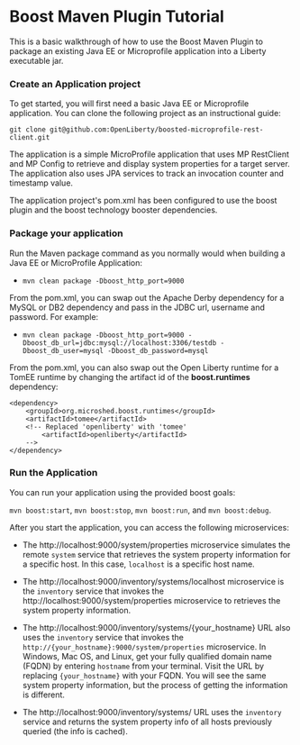 # Boost Maven Plugin Tutorial

This is a basic walkthrough of how to use the Boost Maven Plugin to package an existing Java EE or Microprofile application into a Liberty executable jar.

### Create an Application project

To get started, you will first need a basic Java EE or Microprofile application. You can clone the following project as an instructional guide:

`git clone git@github.com:OpenLiberty/boosted-microprofile-rest-client.git`

The application is a simple MicroProfile application that uses MP RestClient and MP Config to retrieve and display system properties for a target server. The application also uses JPA services to track an invocation counter and timestamp value.

The application project's pom.xml has been configured to use the boost plugin and the boost technology booster dependencies.

### Package your application

Run the Maven package command as you normally would when building a Java EE or MicroProfile Application:

* `mvn clean package -Dboost_http_port=9000`

From the pom.xml, you can swap out the Apache Derby dependency for a MySQL or DB2 dependency and pass in the JDBC url, username and password. For example:

* `mvn clean package -Dboost_http_port=9000 -Dboost_db_url=jdbc:mysql://localhost:3306/testdb -Dboost_db_user=mysql -Dboost_db_password=mysql`

From the pom.xml, you can also swap out the Open Liberty runtime for a TomEE runtime by changing the artifact id of the **boost.runtimes** dependency:

    <dependency>
        <groupId>org.microshed.boost.runtimes</groupId>
        <artifactId>tomee</artifactId>
        <!-- Replaced 'openliberty' with 'tomee'
            <artifactId>openliberty</artifactId>
        -->			
    </dependency>

### Run the Application

You can run your application using the provided boost goals: 

`mvn boost:start`, `mvn boost:stop`, `mvn boost:run`, and `mvn boost:debug`. 

After you start the application, you can access the following microservices:

* The http://localhost:9000/system/properties  microservice simulates the remote `system` service that retrieves the system property information for a specific host. In this case, `localhost` is a specific host name.

* The http://localhost:9000/inventory/systems/localhost microservice is the `inventory` service that invokes the http://localhost:9000/system/properties microservice to retrieves the system property information.

* The http://localhost:9000/inventory/systems/{your_hostname} URL also uses the `inventory` service that invokes the `http://{your_hostname}:9000/system/properties` microservice. In Windows, Mac OS, and Linux, get your fully qualified domain name (FQDN) by entering `hostname` from your terminal. Visit the URL by replacing `{your_hostname}` with your FQDN.
You will see the same system property information, but the process of getting the information is different.

* The http://localhost:9000/inventory/systems/ URL uses the `inventory` service and returns the system property info of all hosts previously queried (the info is cached).
